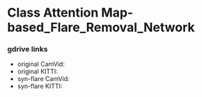 # Class Attention Map-based_Flare_Removal_Network

### gdrive links

- original CamVid:
- original KITTI:
- syn-flare CamVid:
- syn-flare KITTI: 
